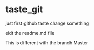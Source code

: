 # taste_git
just first github taste change something

eidt the readme.md file

This is different with the branch Master

